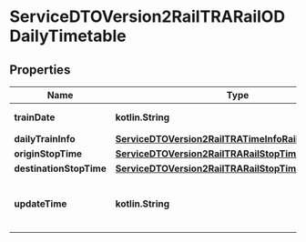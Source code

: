 
# ServiceDTOVersion2RailTRARailODDailyTimetable

## Properties
Name | Type | Description | Notes
------------ | ------------- | ------------- | -------------
**trainDate** | **kotlin.String** | 行駛日期(格式: yyyy:MM:dd) | 
**dailyTrainInfo** | [**ServiceDTOVersion2RailTRATimeInfoRailDailyTrainInfo**](ServiceDTOVersion2RailTRATimeInfoRailDailyTrainInfo.md) |  | 
**originStopTime** | [**ServiceDTOVersion2RailTRARailStopTime**](ServiceDTOVersion2RailTRARailStopTime.md) |  | 
**destinationStopTime** | [**ServiceDTOVersion2RailTRARailStopTime**](ServiceDTOVersion2RailTRARailStopTime.md) |  | 
**updateTime** | **kotlin.String** | 資料更新日期時間(ISO8601格式:yyyy-MM-ddTHH:mm:sszzz) | 



